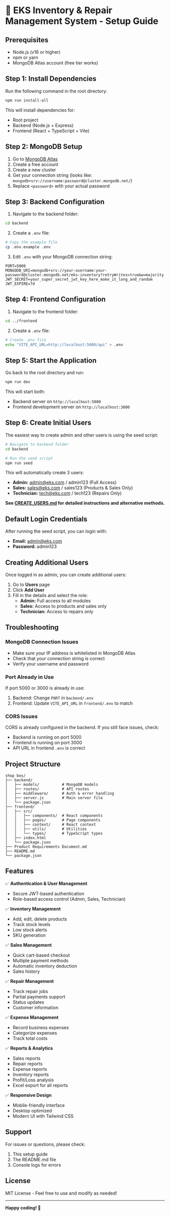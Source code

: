 # 🚀 EKS Inventory & Repair Management System - Setup Guide

## Prerequisites

- Node.js (v16 or higher)
- npm or yarn
- MongoDB Atlas account (free tier works)

## Step 1: Install Dependencies

Run the following command in the root directory:

```bash
npm run install-all
```

This will install dependencies for:
- Root project
- Backend (Node.js + Express)
- Frontend (React + TypeScript + Vite)

## Step 2: MongoDB Setup

1. Go to [MongoDB Atlas](https://www.mongodb.com/cloud/atlas)
2. Create a free account
3. Create a new cluster
4. Get your connection string (looks like: `mongodb+srv://username:password@cluster.mongodb.net/`)
5. Replace `<password>` with your actual password

## Step 3: Backend Configuration

1. Navigate to the backend folder:
```bash
cd backend
```

2. Create a `.env` file:
```bash
# Copy the example file
cp .env.example .env
```

3. Edit `.env` with your MongoDB connection string:
```env
PORT=5000
MONGODB_URI=mongodb+srv://your-username:your-password@cluster.mongodb.net/eks-inventory?retryWrites=true&w=majority
JWT_SECRET=your_super_secret_jwt_key_here_make_it_long_and_random
JWT_EXPIRE=7d
```

## Step 4: Frontend Configuration

1. Navigate to the frontend folder:
```bash
cd ../frontend
```

2. Create a `.env` file:
```bash
# Create .env file
echo "VITE_API_URL=http://localhost:5000/api" > .env
```

## Step 5: Start the Application

Go back to the root directory and run:

```bash
npm run dev
```

This will start both:
- Backend server on `http://localhost:5000`
- Frontend development server on `http://localhost:3000`

## Step 6: Create Initial Users

The easiest way to create admin and other users is using the seed script:

```bash
# Navigate to backend folder
cd backend

# Run the seed script
npm run seed
```

This will automatically create 3 users:
- **Admin:** admin@eks.com / admin123 (Full Access)
- **Sales:** sales@eks.com / sales123 (Products & Sales Only)
- **Technician:** tech@eks.com / tech123 (Repairs Only)

**See [CREATE_USERS.md](CREATE_USERS.md) for detailed instructions and alternative methods.**

## Default Login Credentials

After running the seed script, you can login with:

- **Email:** admin@eks.com
- **Password:** admin123

## Creating Additional Users

Once logged in as admin, you can create additional users:

1. Go to **Users** page
2. Click **Add User**
3. Fill in the details and select the role:
   - **Admin:** Full access to all modules
   - **Sales:** Access to products and sales only
   - **Technician:** Access to repairs only

## Troubleshooting

### MongoDB Connection Issues

- Make sure your IP address is whitelisted in MongoDB Atlas
- Check that your connection string is correct
- Verify your username and password

### Port Already in Use

If port 5000 or 3000 is already in use:

1. Backend: Change `PORT` in `backend/.env`
2. Frontend: Update `VITE_API_URL` in `frontend/.env` to match

### CORS Issues

CORS is already configured in the backend. If you still face issues, check:
- Backend is running on port 5000
- Frontend is running on port 3000
- API URL in frontend `.env` is correct

## Project Structure

```
shop bos/
├── backend/
│   ├── models/          # MongoDB models
│   ├── routes/          # API routes
│   ├── middleware/      # Auth & error handling
│   ├── server.js        # Main server file
│   └── package.json
├── frontend/
│   ├── src/
│   │   ├── components/  # React components
│   │   ├── pages/       # Page components
│   │   ├── context/     # React context
│   │   ├── utils/       # Utilities
│   │   └── types/       # TypeScript types
│   ├── index.html
│   └── package.json
├── Product Requirements Document.md
├── README.md
└── package.json
```

## Features

✅ **Authentication & User Management**
- Secure JWT-based authentication
- Role-based access control (Admin, Sales, Technician)

✅ **Inventory Management**
- Add, edit, delete products
- Track stock levels
- Low stock alerts
- SKU generation

✅ **Sales Management**
- Quick cart-based checkout
- Multiple payment methods
- Automatic inventory deduction
- Sales history

✅ **Repair Management**
- Track repair jobs
- Partial payments support
- Status updates
- Customer information

✅ **Expense Management**
- Record business expenses
- Categorize expenses
- Track total costs

✅ **Reports & Analytics**
- Sales reports
- Repair reports
- Expense reports
- Inventory reports
- Profit/Loss analysis
- Excel export for all reports

✅ **Responsive Design**
- Mobile-friendly interface
- Desktop optimized
- Modern UI with Tailwind CSS

## Support

For issues or questions, please check:
1. This setup guide
2. The README.md file
3. Console logs for errors

## License

MIT License - Feel free to use and modify as needed!

---

**Happy coding! 🎉**

